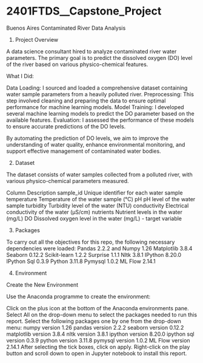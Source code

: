 # 2401FTDS__Capstone_Project
Buenos Aires Contaminated River Data Analysis
1. Project Overview

A data science consultant hired to analyze contaminated river water parameters. The primary goal is to predict the dissolved oxygen (DO) level of the river based on various physico-chemical features.

What I Did:

Data Loading: I sourced and loaded a comprehensive dataset containing water sample parameters from a heavily polluted river. Preprocessing: This step involved cleaning and preparing the data to ensure optimal performance for machine learning models. Model Training: I developed several machine learning models to predict the DO parameter based on the available features. Evaluation: I assessed the performance of these models to ensure accurate predictions of the DO levels.

By automating the prediction of DO levels, we aim to improve the understanding of water quality, enhance environmental monitoring, and support effective management of contaminated water bodies.

2. Dataset

The dataset consists of water samples collected from a polluted river, with various physico-chemical parameters measured.

Column Description sample_id Unique identifier for each water sample temperature Temperature of the water sample (°C) pH pH level of the water sample turbidity Turbidity level of the water (NTU) conductivity Electrical conductivity of the water (µS/cm) nutrients Nutrient levels in the water (mg/L) DO Dissolved oxygen level in the water (mg/L) - target variable

3. Packages

To carry out all the objectives for this repo, the following necessary dependencies were loaded: Pandas 2.2.2 and Numpy 1.26 Matplotlib 3.8.4 Seaborn 0.12.2 Scikit-learn 1.2.2 Surprise 1.1.1 Nltk 3.8.1 IPython 8.20.0 IPython Sql 0.3.9 Python 3.11.8 Pymysql 1.0.2 ML Flow 2.14.1

4. Environment

Create the New Environment

Use the Anaconda programme to create the environment:

Click on the plus icon at the bottom of the Anaconda environments pane. Select All on the drop-down menu to select the packages needed to run this report. Select the following packages one by one from the drop-down menu: numpy version 1.26 pandas version 2.2.2 seaborn version 0.12.2 matplotlib version 3.8.4 nltk version 3.8.1 ipython version 8.20.0 ipython sql version 0.3.9 python version 3.11.8 pymysql version 1.0.2 ML Flow version 2.14.1 After selecting the tick boxes, click on apply. Right-click on the play button and scroll down to open in Jupyter notebook to install this report.
